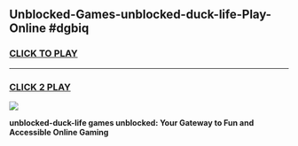 
## Unblocked-Games-unblocked-duck-life-Play-Online #dgbiq
<h3>
<a href="https://news.freeplayer.one?title=unblocked-duck-life&ref=3">CLICK TO PLAY</a></h3>
<hr>

<h3>
<a href="https://news.freeplayer.one?title=unblocked-duck-life&ref=3">CLICK 2 PLAY</a>
  
</h3>

<a href="https://news.freeplayer.one?title=unblocked-duck-life&ref=3"><img src="https://clearcache.store/games.png"></a>


**unblocked-duck-life games unblocked: Your Gateway to Fun and Accessible Online Gaming**
